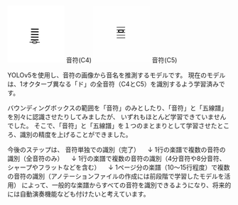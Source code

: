 ![音符(C4)](yolov5/note_dataset/images/train/C4_0.png)
音符(C4)
![音符(C5)](yolov5/note_dataset/images/train/C5_19.png)
音符(C5)

YOLOv5を使用し、音符の画像から音名を推測するモデルです。
現在のモデルは、1オクターブ異なる「ド」の全音符（C4とC5）を識別するよう学習済みです。

バウンディングボックスの範囲を「音符」のみとしたり、「音符」と「五線譜」を別々に認識させたりしてみましたが、
いずれもほとんど学習できていませんでした。
そこで、「音符」と「五線譜」を１つのまとまりとして学習させたところ、識別の精度を上げることができました。

今後のステップは、
音符単独での識別（完了）
　↓
1行の楽譜で複数の音符の識別（全音符のみ）
　↓
1行の楽譜で複数の音符の識別（4分音符や8分音符、シャープやフラットなどを含む）
　↓
1ページ分の楽譜（10～15行程度）で複数の音符の識別（アノテーションファイルの作成には前段階で学習したモデルを活用）
によって、一般的な楽譜からすべての音符を識別できるようになり、将来的には自動演奏機能なども付けたいと考えています。
